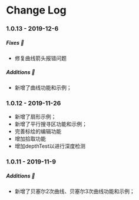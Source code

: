 Change Log
==========

### 1.0.13 - 2019-12-6

##### Fixes :wrench:
* 修复曲线箭头报错问题

##### Additions :tada:
* 新增了曲线功能和示例；

### 1.0.12 - 2019-11-26

* 新增了扇形示例；
* 新增了平行搜寻区功能和示例；
* 完善标绘的编辑功能
* 增加拾取功能
* 增加depthTest以进行深度检测

### 1.0.11 - 2019-11-9

##### Additions :tada:
* 新增了贝塞尔2次曲线、贝塞尔3次曲线功能和示例；